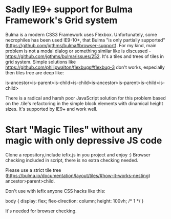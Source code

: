 # Sadly IE9+ support for Bulma Framework's Grid system

Bulma is a modern CSS3 Framework uses Flexbox. Unfortunately, some necrophiles has been used IE9-10+, that Bulma "is only partially supported" (https://github.com/jgthms/bulma#browser-support). For my kind, main problem is not a modal dialog or something similar like is discussed - https://github.com/jgthms/bulma/issues/252. It's a tiles and trees of tiles in grid system. Simple solutions like https://github.com/philipwalton/flexbugs#flexbug-3 don't works, especially then tiles tree are deep like: 

is-ancestor>is-parent>is-child>is-child>is-ancestor>is-parent>is-child>is-child>

There is a radical and harsh poor JavaScript solution for this problem based on the .tile's refactoring in the simple block elements with dinamical height sizes. It's supported by IE9+ and work well. 

# Start "Magic Tiles" without any magic with only depressive JS code

Clone a repository,include iefix.js in you project and enjoy :) 
Browser checking included in script, there is no extra checking needed.

Please use a strict tile tree (https://bulma.io/documentation/layout/tiles/#how-it-works-nesting) ancestor>parent>child.

Don't use with iefix anyone CSS hacks like this: 

body {
  display: flex;
  flex-direction: column;
  height: 100vh; /* 1 */
}

It's needed for browser checking. 



